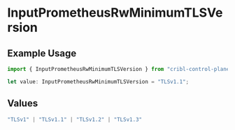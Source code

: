 # InputPrometheusRwMinimumTLSVersion

## Example Usage

```typescript
import { InputPrometheusRwMinimumTLSVersion } from "cribl-control-plane/models";

let value: InputPrometheusRwMinimumTLSVersion = "TLSv1.1";
```

## Values

```typescript
"TLSv1" | "TLSv1.1" | "TLSv1.2" | "TLSv1.3"
```